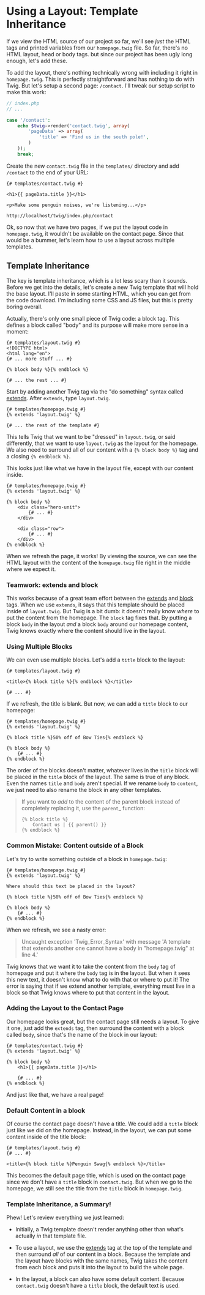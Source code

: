 # Using a Layout: Template Inheritance

If we view the HTML source of our project so far, we'll see *just* the HTML
tags and printed variables from our `homepage.twig` file. So far, there's
no HTML layout, head or body tags. but since our project has been ugly long
enough, let's add these.

To add the layout, there's nothing technically wrong with including it right
in `homepage.twig`. This is perfectly straightforward and has nothing to
do with Twig. But let's setup a second page: `/contact`. I'll tweak our
setup script to make this work:

```php
// index.php
// ...

case '/contact':
    echo $twig->render('contact.twig', array(
        'pageData' => array(
            'title' => 'Find us in the south pole!',
        )
    ));
    break;
```

Create the new `contact.twig` file in the `templates/` directory and
add `/contact` to the end of your URL:

```html+jinja
{# templates/contact.twig #}

<h1>{{ pageData.title }}</h1>

<p>Make some penguin noises, we're listening...</p>
```

```
http://localhost/twig/index.php/contact
```

Ok, so now that we have two pages, if we put the layout code in `homepage.twig`,
it wouldn't be available on the contact page. Since that would be a bummer,
let's learn how to use a layout across multiple templates.

## Template Inheritance

The key is template inheritance, which is a lot less scary than it sounds.
Before we get into the details, let's create a new Twig template that will
hold the base layout. I'll paste in some starting HTML, which you can get
from the code download. I'm including some CSS and JS files, but this is
pretty boring overall.

Actually, there's only one small piece of Twig code: a block tag. This defines
a block called "body" and its purpose will make more sense in a moment:

```html+jinja
{# templates/layout.twig #}
<!DOCTYPE html>
<html lang="en">
{# ... more stuff ... #}

{% block body %}{% endblock %}

{# ... the rest ... #}
```

Start by adding another Twig tag via the "do something" syntax called [extends][extends].
After `extends`, type `layout.twig`.

```html+jinja
{# templates/homepage.twig #}
{% extends 'layout.twig' %}

{# ... the rest of the template #}
```

This tells Twig that we want to be "dressed" in `layout.twig`, or said
differently, that we want to use `layout.twig` as the layout for the homepage.
We also need to surround all of our content with a `{% block body %}` tag
and a closing `{% endblock %}`.

This looks just like what we have in the layout file, except with our content
inside.

```html+jinja
{# templates/homepage.twig #}
{% extends 'layout.twig' %}

{% block body %}
    <div class="hero-unit">
        {# ... #}
    </div>

    <div class="row">
        {# ... #}
    </div>
{% endblock %}
```

When we refresh the page, it works! By viewing the source, we can see the
HTML layout with the content of the `homepage.twig` file right in the middle
where we expect it.

### Teamwork: extends and block

This works because of a great team effort between the [extends][extends]
and [block][block] tags. When we use `extends`, it says that this template
should be placed inside of `layout.twig`. But Twig is a bit dumb: it doesn't
really know *where* to put the content from the homepage. The `block` tag
fixes that. By putting a block `body` in the layout *and* a block `body`
around our homepage content, Twig knows exactly where the content should
live in the layout.

### Using Multiple Blocks

We can even use multiple blocks. Let's add a `title` block to the layout:

```html+jinja
{# templates/layout.twig #}

<title>{% block title %}{% endblock %}</title>

{# ... #}
```

If we refresh, the title is blank. But now, we can add a `title` block
to our homepage:

```html+jinja
{# templates/homepage.twig #}
{% extends 'layout.twig' %}

{% block title %}50% off of Bow Ties{% endblock %}

{% block body %}
    {# ... #}
{% endblock %}
```

The order of the blocks doesn't matter, whatever lives in the `title` block
will be placed in the `title` block of the layout. The same is true of any
block. Even the names `title` and `body` aren't special. If we rename
`body` to `content`, we just need to also rename the block in any other
templates.

> If you want to *add* to the content of the parent block instead of completely
> replacing it, use the `parent`_ function:
>
> ```html+jinja
> {% block title %}
>     Contact us | {{ parent() }}
> {% endblock %}
> ```

### Common Mistake: Content outside of a Block

Let's try to write something outside of a block in `homepage.twig`:

```html+jinja
{# templates/homepage.twig #}
{% extends 'layout.twig' %}

Where should this text be placed in the layout?

{% block title %}50% off of Bow Ties{% endblock %}

{% block body %}
    {# ... #}
{% endblock %}
```

When we refresh, we see a nasty error:

> Uncaught exception 'Twig_Error_Syntax' with message 'A template that extends
> another one cannot have a body in "homepage.twig" at line 4.'

Twig knows that we want it to take the content from the `body` tag of homepage
and put it where the `body` tag is in the layout. But when it sees this
new text, it doesn't know what to do with that or where to put it! The error
is saying that if we extend another template, everything must live in a block
so that Twig knows where to put that content in the layout.

### Adding the Layout to the Contact Page

Our homepage looks great, but the contact page still needs a layout. To give
it one, just add the `extends` tag, then surround the content with a block
called `body`, since that's the name of the block in our layout:

```html+jinja
{# templates/contact.twig #}
{% extends 'layout.twig' %}

{% block body %}
    <h1>{{ pageData.title }}</h1>

    {# ... #}
{% endblock %}
```

And just like that, we have a real page!

### Default Content in a block

Of course the contact page doesn't have a title. We could add a `title`
block just like we did on the homepage. Instead, in the layout, we can put
some content inside of the title block:

```html+jinja
{# templates/layout.twig #}
{# ... #}

<title>{% block title %}Penguin Swag{% endblock %}</title>
```

This becomes the default page title, which is used on the contact page since
we don't have a `title` block in `contact.twig`. But when we go to the
homepage, we still see the title from the `title` block in `homepage.twig`.

### Template Inheritance, a Summary!

Phew! Let's review everything we just learned:

* Initially, a Twig template doesn't render anything other than what's actually
  *in* that template file.

* To use a layout, we use the [extends][extends] tag at the top of the template and
  then surround *all* of our content in a block. Because the template and the
  layout have blocks with the same names, Twig takes the content from each block
  and puts it into the layout to build the whole page.

* In the layout, a block can also have some default content. Because `contact.twig`
  doesn't have a `title` block, the default text is used.

[extends]: http://twig.sensiolabs.org/doc/tags/extends.html
[block]: http://twig.sensiolabs.org/doc/tags/block.html
[parent]: http://twig.sensiolabs.org/doc/functions/parent.html
